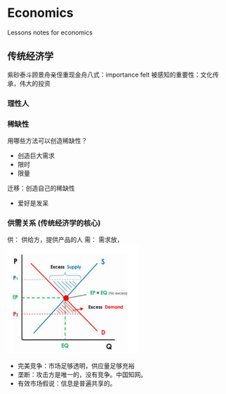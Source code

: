 # Economics
Lessons notes for economics

## 传统经济学
紫砂泰斗顾景舟亲侄重现金舟八式：importance felt 被感知的重要性：文化传承，伟大的投资

### 理性人


### 稀缺性

用哪些方法可以创造稀缺性？

- 创造巨大需求
- 限时
- 限量

迁移：创造自己的稀缺性

- 爱好是发呆

### 供需关系 (传统经济学的核心)
供： 供给方，提供产品的人
需： 需求放，
<img src="/supply_demand.png" height="250" width="300">
- 完美竞争：市场足够透明，供应量足够充裕
- 垄断：攻击方是唯一的，没有竞争。中国知网。
- 有效市场假说：信息是普遍共享的。
